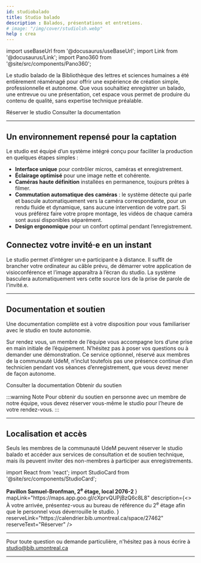 ```yaml
---
id: studiobalado
title: Studio balado
description : Balados, présentations et entretiens.
# image: "/img/cover/studiolsh.webp"
help : crea
---
```


import useBaseUrl from '@docusaurus/useBaseUrl';
import Link from '@docusaurus/Link';
import Pano360 from '@site/src/components/Pano360';

<!-- <img 
  src={useBaseUrl(frontMatter.image)} 
  alt={frontMatter.title} 
  style={{
    width: "100%",
    maxWidth: "1200px",
    display: "block",
    margin: "16px auto",
    borderRadius: "8px"
  }} 
/> -->

Le studio balado de la Bibliothèque des lettres et sciences humaines a été entièrement réaménagé pour offrir une expérience de création simple, professionnelle et autonome. Que vous souhaitiez enregistrer un balado, une entrevue ou une présentation, cet espace vous permet de produire du contenu de qualité, sans expertise technique préalable. 

<Link to="#localisation-et-accès" className="button button--primary">
  Réserver le studio
</Link>
<Link to="#documentation-et-soutien" className="button button--secondary">
  Consulter la documentation
</Link>

---

## Un environnement repensé pour la captation

Le studio est équipé d’un système intégré conçu pour faciliter la production en quelques étapes simples :

- **Interface unique** pour contrôler micros, caméras et enregistrement.
- **Éclairage optimisé** pour une image nette et cohérente.
- **Caméras haute définition** installées en permanence, toujours prêtes à filmer.
- **Commutation automatique des caméras** : le système détecte qui parle et bascule automatiquement vers la caméra correspondante, pour un rendu fluide et dynamique, sans aucune intervention de votre part. Si vous préférez faire votre propre montage, les vidéos de chaque caméra sont aussi disponibles séparément.
- **Design ergonomique** pour un confort optimal pendant l’enregistrement.

## Connectez votre invité·e en un instant

Le studio permet d’intégrer un·e participant·e à distance. Il suffit de brancher votre ordinateur au câble prévu, de démarrer votre application de visioconférence et l’image apparaîtra à l’écran du studio. La système basculera automatiquement vers cette source lors de la prise de parole de l'invité.e.

---

## Documentation et soutien

Une documentation complète est à votre disposition pour vous familiariser avec le studio en toute autonomie.

Sur rendez vous, un membre de l’équipe vous accompagne lors d’une prise en main initiale de l’équipement. N’hésitez pas à poser vos questions ou à demander une démonstration. Ce service optionnel, réservé aux membres de la communauté UdeM, n’inclut toutefois pas une présence continue d’un technicien pendant vos séances d’enregistrement, que vous devez mener de façon autonome.

<Link to="./guide/studiob" className="button button--primary">
  Consulter la documentation
</Link>

<Link to="https://outlook.office.com/book/studiobib@umontreal.ca/s/O1Um8iUY1kGYJYWEupBIzQ2?ismsaljsauthenabled" className="button button--secondary">
  Obtenir du soutien
</Link>

:::warning Note
Pour obtenir du soutien en personne avec un membre de notre équipe, vous devez réserver vous-même le studio pour l’heure de votre rendez-vous. 
:::

---

## Localisation et accès

Seuls les membres de la communauté UdeM peuvent réserver le studio balado et accéder aux services de consultation et de soutien technique, mais ils peuvent inviter des non-membres à participer aux enregistrements.

import React from 'react';
import StudioCard from '@site/src/components/StudioCard';

<div
  className="grid grid--3"
  style={{ display: "grid", gap: "1rem", gridTemplateColumns: "repeat(auto-fit, minmax(250px, 1fr))" }}
>
  <StudioCard
    title="Bibliothèque des lettres et sciences humaines (BLSH)"
    location={
    <><strong>Pavillon Samuel-Bronfman, 2<sup>e</sup> étage, local 2076-2
    </strong></>
  }
    mapLink="https://maps.app.goo.gl/cXprvQUPjBzQ6c8L8"
    description={<> À votre arrivée, présentez-vous au bureau de référence du 2<sup>e</sup> étage afin que le personnel vous déverrouille le studio.</>
    }
    reserveLink="https://calendrier.bib.umontreal.ca/space/27462"
    reserveText="Réserver"
  />
</div>

---

Pour toute question ou demande particulière, n'hésitez pas à nous écrire à studio@bib.umontreal.ca

---

<!-- ## Visite virtuelle

<Pano360
  image="/img/pano/studioaudio.webp"
  legende="Vue en 360° du Studio audio"
  title="Studio audio"
  alt="Vue en 360° du Studio audio"
/> -->